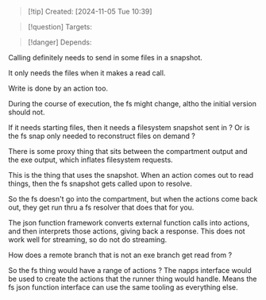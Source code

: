 
>[!tip] Created: [2024-11-05 Tue 10:39]

>[!question] Targets: 

>[!danger] Depends: 

Calling definitely needs to send in some files in a snapshot.

It only needs the files when it makes a read call.

Write is done by an action too.

During the course of execution, the fs might change, altho the initial version should not.

If it needs starting files, then it needs a filesystem snapshot sent in ?
Or is the fs snap only needed to reconstruct files on demand ?

There is some proxy thing that sits between the compartment output and the exe output, which inflates filesystem requests.

This is the thing that uses the snapshot.  When an action comes out to read things, then the fs snapshot gets called upon to resolve.

So the fs doesn't go into the compartment, but when the actions come back out, they get run thru a fs resolver that does that for you.

The json function framework converts external function calls into actions, and then interprets those actions, giving back a response.  This does not work well for streaming, so do not do streaming.

How does a remote branch that is not an exe branch get read from ?

So the fs thing would have a range of actions ?
The napps interface would be used to create the actions that the runner thing would handle.
Means the fs json function interface can use the same tooling as everything else.